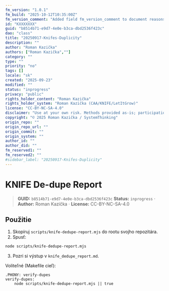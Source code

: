 ```yaml
---
fm_version: "1.0.1"
fm_build: "2025-10-12T10:35:00Z"
fm_version_comment: "Added field fm_version_comment to document reasons for FM updates"
id: "KXXXXXXX"
guid: "b8514b71-e9d7-4e0e-b3ca-dbd2536f423c"
dao: "class"
title: "20250917-Knifes-Duplicity"
description: ""
author: "Roman Kazička"
authors: ["Roman Kazička",""]
category: ""
type: ""
priority: "no"
tags: []
locale: "sk"
created: "2025-09-23"
modified: ""
status: "inprogress"
privacy: "public"
rights_holder_content: "Roman Kazička"
rights_holder_system: "Roman Kazička (CAA/KNIFE/LetItGrow)"
license: "CC-BY-NC-SA-4.0"
disclaimer: "Use at your own risk. Methods provided as-is; participation is voluntary and context-aware."
copyright: "© 2025 Roman Kazička / SystemThinking"
origin_repo: ""
origin_repo_url: ""
origin_commit: ""
origin_system: ""
author_id: ""
author_did: ""
fm_reserved1: ""
fm_reserved2: ""
#sidebar_label: "20250917-Knifes-Duplicity"
---
```

# KNIFE De-dupe Report

<!-- fm-visible: start -->
> **GUID:** `b8514b71-e9d7-4e0e-b3ca-dbd2536f423c`
> **Status:** `inprogress` · **Author:** Roman Kazička · **License:** CC-BY-NC-SA-4.0
<!-- fm-visible: end -->

## Použitie
1) Skopíruj `scripts/knife-dedupe-report.mjs` do rootu svojho repozitára.
2) Spusť:
```bash
node scripts/knife-dedupe-report.mjs
```
3) Pozri si výstup v `knife_dedupe_report.md`.

Voliteľné (Makefile cieľ):
```
.PHONY: verify-dupes
verify-dupes:
	node scripts/knife-dedupe-report.mjs || true
```
